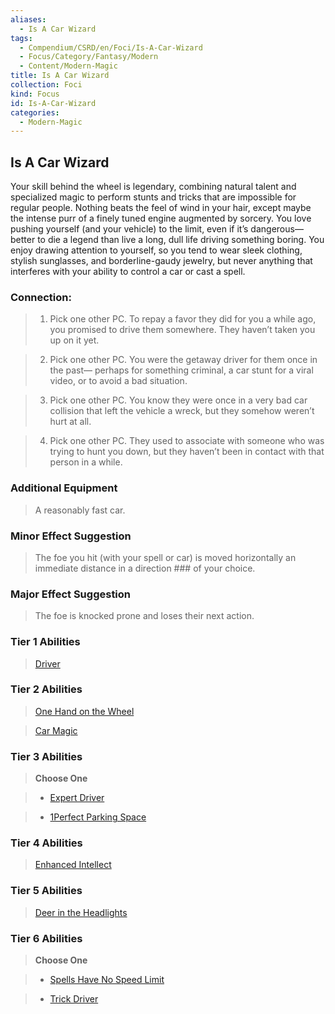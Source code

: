 ```yaml
---
aliases:
  - Is A Car Wizard
tags:
  - Compendium/CSRD/en/Foci/Is-A-Car-Wizard
  - Focus/Category/Fantasy/Modern
  - Content/Modern-Magic
title: Is A Car Wizard
collection: Foci
kind: Focus
id: Is-A-Car-Wizard
categories:
  - Modern-Magic
---
```

## Is A Car Wizard  
Your skill behind the wheel is legendary, combining natural talent and specialized magic to perform stunts and tricks that are impossible for regular people. Nothing beats the feel of wind in your hair, except maybe the intense purr of a finely tuned engine augmented by sorcery. You love pushing yourself (and your vehicle) to the limit, even if it’s dangerous—better to die a legend than live a long, dull life driving something boring. You enjoy drawing attention to yourself, so you tend to wear sleek clothing, stylish sunglasses, and borderline-gaudy jewelry, but never anything that interferes with your ability to control a car or cast a spell.  
  
  
### Connection:   
>1. Pick one other PC. To repay a favor they did for you a while ago, you promised to drive them somewhere. They haven’t taken you up on it yet.  
>2. Pick one other PC. You were the getaway driver for them once in the past— perhaps for something criminal, a car stunt for a viral video, or to avoid a bad situation.  
>3. Pick one other PC. You know they were once in a very bad car collision that left the vehicle a wreck, but they somehow weren’t hurt at all.  
>4. Pick one other PC. They used to associate with someone who was trying to hunt you down, but they haven’t been in contact with that person in a while.  
  
### Additional Equipment   
>A reasonably fast car.  
### Minor Effect Suggestion   
>The foe you hit (with your spell or car) is moved horizontally an immediate distance in a direction ### of your choice.  
### Major Effect Suggestion   
>The foe is knocked prone and loses their next action.  
  
  
  
  
### Tier 1 Abilities    
> [Driver](Driver.md)    
  
  
### Tier 2 Abilities    
> [One Hand on the Wheel](One-Hand-on-the-Wheel.md)    
> [Car Magic](Car-Magic.md)    
  
### Tier 3 Abilities    
> **Choose One**    
>- [Expert Driver](Expert-Driver.md)    
>- [1Perfect Parking Space](1Perfect-Parking-Space.md)    
  
### Tier 4 Abilities    
> [Enhanced Intellect](Enhanced-Intellect.md)    
  
### Tier 5 Abilities    
> [Deer in the Headlights](Deer-in-the-Headlights.md)  
  
  
### Tier 6 Abilities    
> **Choose One**    
>- [Spells Have No Speed Limit](Spells-Have-No-Speed-Limit.md)    
>- [Trick Driver](Trick-Driver.md)
